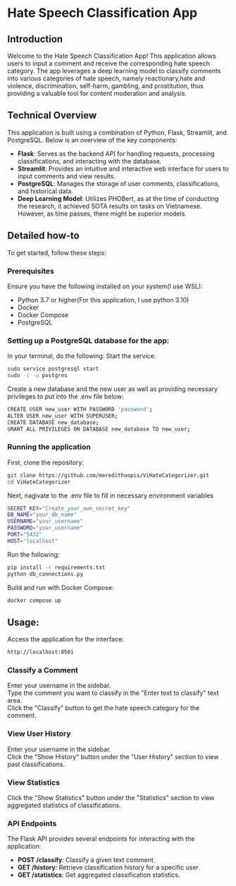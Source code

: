 # Hate Speech Classification App

## Introduction

Welcome to the Hate Speech Classification App! This application allows users to input a comment and receive the corresponding hate speech category. The app leverages a deep learning model to classify comments into various categories of hate speech, namely reactionary,hate and violence, discrimination, self-harm, gambling, and prostitution, thus providing a valuable tool for content moderation and analysis.

## Technical Overview

This application is built using a combination of Python, Flask, Streamlit, and PostgreSQL. Below is an overview of the key components:

- **Flask**: Serves as the backend API for handling requests, processing classifications, and interacting with the database.
- **Streamlit**: Provides an intuitive and interactive web interface for users to input comments and view results.
- **PostgreSQL**: Manages the storage of user comments, classifications, and historical data.
- **Deep Learning Model**: Utilizes PHOBert, as at the time of conducting the research, it achieved SOTA results on tasks on Vietnamese. However, as time passes, there might be superior models. 

## Detailed how-to

To get started, follow these steps: 

### Prerequisites

Ensure you have the following installed on your system(I use WSL):
- Python 3.7 or higher(For this application, I use python 3.10)
- Docker
- Docker Compose
- PostgreSQL

### Setting up a PostgreSQL database for the app: 
In your terminal, do the following: 
Start the service: 
```sh
sudo service postgresql start
sudo -i -u postgres
```

Create a new database and the new user as well as providing necessary privileges to put into the .env file below: 
```sh
CREATE USER new_user WITH PASSWORD 'password';
ALTER USER new_user WITH SUPERUSER;
CREATE DATABASE new_database;
GRANT ALL PRIVILEGES ON DATABASE new_database TO new_user;
```

### Running the application 
First, clone the repository: 

```sh
git clone https://github.com/meredithoopis/ViHateCategorizer.git 
cd ViHateCategorizer
```
Next, nagivate to the .env file to fill in necessary environment variables
```sh
SECRET_KEY="Create_your_own_secret_key"
DB_NAME="your_db_name"
USERNAME="your_username"
PASSWORD="your_username"
PORT="5432"
HOST="localhost"
```
Run the following: 
```sh
pip install -r requirements.txt
python db_connections.py 
```
Build and run with Docker Compose: 
```sh
docker compose up 
```

## Usage: 
Access the application for the interface: 
```sh
http://localhost:8501
```
### Classify a Comment
Enter your username in the sidebar.\
Type the comment you want to classify in the "Enter text to classify" text area.\
Click the "Classify" button to get the hate speech category for the comment.

### View User History
Enter your username in the sidebar.\
Click the "Show History" button under the "User History" section to view past classifications.

### View Statistics
Click the "Show Statistics" button under the "Statistics" section to view aggregated statistics of classifications.

### API Endpoints
The Flask API provides several endpoints for interacting with the application:
- **POST /classify**: Classify a given text comment.
- **GET /history**: Retrieve classification history for a specific user.
- **GET /statistics**: Get aggregated classification statistics.


